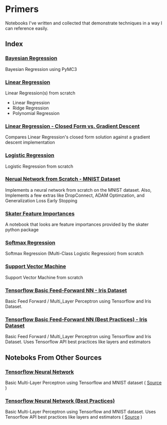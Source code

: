 # Primers
Notebooks I've written and collected that demonstrate techniques in a way I can reference easily.

## Index

### [Bayesian Regression](./bayesian_regression_pymc3.ipynb)
Bayesian Regression using PyMC3
  
### [Linear Regression](./linear_regression.ipynb)
Linear Regression(s) from scratch
-  Linear Regression
-  Ridge Regression
-  Polynomial Regression

### [Linear Regression - Closed Form vs. Gradient Descent](./linear_regression_closed_form_vs_gradient_descent.ipynb)
Compares Linear Regression's closed form solution against a gradient descent implementation

### [Logistic Regression](./logistic_regression.ipynb)
Logistic Regression from scratch

### [Nerual Network from Scratch - MNIST Dataset](./nn_from_scratch_MNIST.ipynb)
Implements a neural network from scratch on the MNIST dataset. Also, Implements a few extras like DropConnect, ADAM Optimzation, and Generalization Loss Early Stopping

### [Skater Feature Importances](./skater_global_feature_importances.ipynb)
A notebook that looks are feature importances provided by the skater python package

### [Softmax Regression](./softmax_regression.ipynb)
Softmax Regression (Multi-Class Logistic Regression) from scratch

### [Support Vector Machine](./svm.ipynb)
Support Vector Machine from scratch

### [Tensorflow Basic Feed-Forward NN - Iris Dataset](./tensorflow_mlp_iris.ipynb)
Basic Feed Forward / Multi_Layer Perceptron using Tensorflow and Iris Dataset.

### [Tensorflow Basic Feed-Forward NN (Best Practices) - Iris Dataset](./tensorflow_mlp_iris_best_practices.ipynb)
Basic Feed Forward / Multi_Layer Perceptron using Tensorflow and Iris Dataset. Uses Tensorflow API best practices like layers and estimators

## Noteboks From Other Sources

### [Tensorflow Neural Network](./tensorflow_neural_network_primer.ipynb)
Basic Multi-Layer Perceptron using Tensorflow and MNIST dataset ( [Source](https://github.com/aymericdamien/TensorFlow-Examples/blob/master/notebooks/3_NeuralNetworks/neural_network_raw.ipynb) )

### [Tensorflow Neural Network (Best Practices)](./tensorflow_neural_network_primer_best_practices.ipynb)
Basic Multi-Layer Perceptron using Tensorflow and MNIST dataset. Uses Tensorflow API best practices like layers and estimators ( [Source](https://github.com/aymericdamien/TensorFlow-Examples/blob/master/notebooks/3_NeuralNetworks/neural_network.ipynb) )
